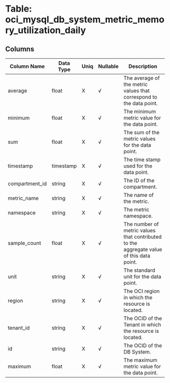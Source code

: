 # Table: oci_mysql_db_system_metric_memory_utilization_daily

## Columns 

|  Column Name   |  Data Type  | Uniq | Nullable | Description | 
|  ----  | ----  | ----  | ----  | ---- | 
| average | float | X | √ | The average of the metric values that correspond to the data point. | 
| minimum | float | X | √ | The minimum metric value for the data point. | 
| sum | float | X | √ | The sum of the metric values for the data point. | 
| timestamp | timestamp | X | √ | The time stamp used for the data point. | 
| compartment_id | string | X | √ | The ID of the compartment. | 
| metric_name | string | X | √ | The name of the metric. | 
| namespace | string | X | √ | The metric namespace. | 
| sample_count | float | X | √ | The number of metric values that contributed to the aggregate value of this data point. | 
| unit | string | X | √ | The standard unit for the data point. | 
| region | string | X | √ | The OCI region in which the resource is located. | 
| tenant_id | string | X | √ | The OCID of the Tenant in which the resource is located. | 
| id | string | X | √ | The OCID of the DB System. | 
| maximum | float | X | √ | The maximum metric value for the data point. | 


